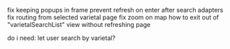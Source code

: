 fix keeping popups in frame
prevent refresh on enter after search
adapters
fix routing from selected varietal page
fix zoom on map
how to exit out of "varietalSearchList" view without refreshing page

do i need:
let user search by varietal?

